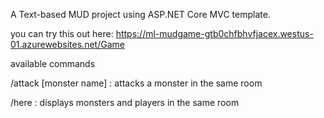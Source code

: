 A Text-based MUD project using ASP.NET Core MVC template.

you can try this out here: https://ml-mudgame-gtb0chfbhvfjacex.westus-01.azurewebsites.net/Game

available commands

/attack [monster name] : attacks a monster in the same room

/here : displays monsters and players in the same room
